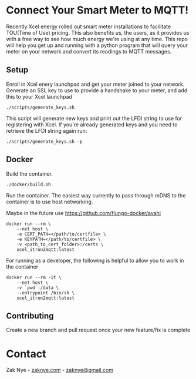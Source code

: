 # Connect Your Smart Meter to MQTT!

Recently Xcel energy rolled out smart meter installations to facilitate TOU(Time of Use) pricing. This also benefits us, the users, as it provides us with a free way to see how much energy we're using at any time. This repo will help you get up and running with a python program that will query your meter on your network and convert its readings to MQTT messages.

## Setup

Enroll in Xcel enery launchpad and get your meter joined to your network.\
Generate an SSL key to use to provide a handshake to your meter, and add this to your Xcel launchpad 
```
./scripts/generate_keys.sh
```
This script will generate new keys and print out the LFDI string to use for registering with Xcel. If you're already generated keys and you need to retrieve the LFDI string again run:
```
./scripts/generate_keys.sh -p
```

## Docker

Build the container.
```
./docker/build.sh
```
Run the container. The easiest way currently to pass through mDNS to the container is to use host networking.

 Maybe in the future use https://github.com/flungo-docker/avahi
```
docker run --rm \
    --net host \
    -e CERT_PATH=</path/to/certfile> \
    -e KEYPATH=</path/to/certfile> \
    -v <path_to_cert_folder>:/certs \
    xcel_itron2mqtt:latest
```

For running as a developer, the following is helpful to allow you to work in the container
```
docker run --rm -it \
    --net host \
    -v `pwd`:/data \
    --entrypoint /bin/sh \
    xcel_itron2mqtt:latest
```
## Contributing

Create a new branch and pull request once your new feature/fix is complete

# Contact
Zak Nye - [zaknye.com](https://zaknye.com) - zaknye@gmail.com